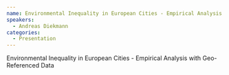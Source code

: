 ```yaml
--- 
name: Environmental Inequality in European Cities - Empirical Analysis with Geo-Referenced Data 
speakers: 
  - Andreas Diekmann
categories:
  - Presentation
---
```


Environmental Inequality in European Cities - Empirical Analysis with Geo-Referenced Data